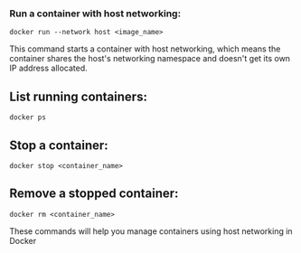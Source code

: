 ### Run a container with host networking:
```
docker run --network host <image_name>
```
This command starts a container with host networking, which means the container shares the host's networking namespace and doesn't get its own IP address allocated.

## List running containers:
```
docker ps
```

## Stop a container:
```
docker stop <container_name>
```

## Remove a stopped container:
```
docker rm <container_name>
```

These commands will help you manage containers using host networking in Docker